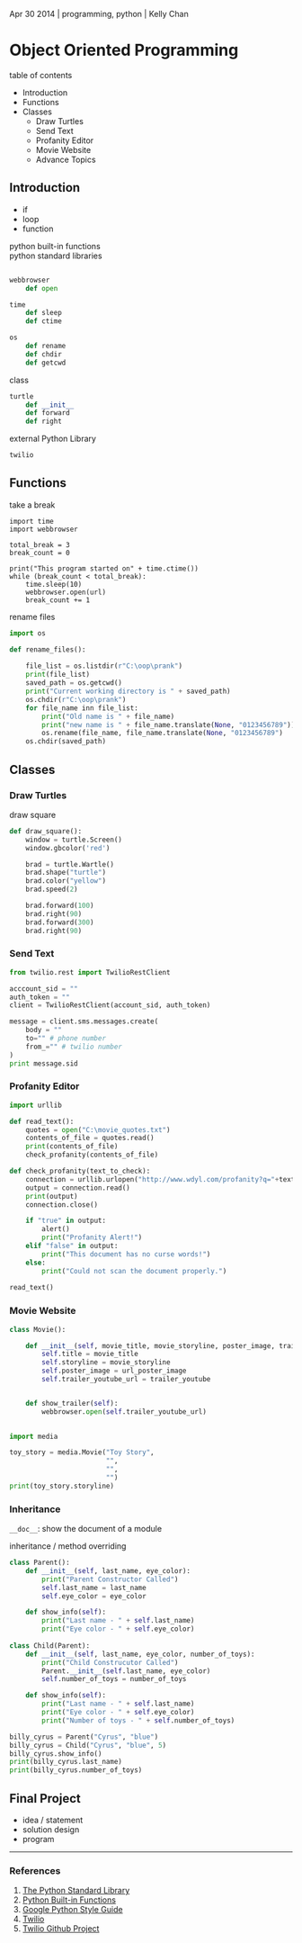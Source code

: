 Apr 30 2014 | programming, python | Kelly Chan
# Object Oriented Programming

table of contents
- Introduction
- Functions
- Classes
    - Draw Turtles
    - Send Text
    - Profanity Editor
    - Movie Website
    - Advance Topics

## Introduction

- if
- loop
- function

python built-in functions  
python standard libraries
```python

webbrowser
    def open

time
    def sleep
    def ctime

os
    def rename
    def chdir
    def getcwd
```
class
```python
turtle
    def __init__
    def forward
    def right
```
external Python Library
```python
twilio
```

## Functions

take a break
```
import time
import webbrowser

total_break = 3
break_count = 0

print("This program started on" + time.ctime())
while (break_count < total_break):
    time.sleep(10)
    webbrowser.open(url)
    break_count += 1
```

rename files
```python
import os

def rename_files():
    
    file_list = os.listdir(r"C:\oop\prank")
    print(file_list)
    saved_path = os.getcwd()
    print("Current working directory is " + saved_path)
    os.chdir(r"C:\oop\prank")
    for file_name inn file_list:
        print("Old name is " + file_name)
        print("new name is " + file_name.translate(None, "0123456789"))
        os.rename(file_name, file_name.translate(None, "0123456789")
    os.chdir(saved_path)
```

## Classes

### Draw Turtles

draw square
```python
def draw_square():
    window = turtle.Screen()
    window.gbcolor('red')

    brad = turtle.Wartle()
    brad.shape("turtle")
    brad.color("yellow")
    brad.speed(2)

    brad.forward(100)
    brad.right(90)
    brad.forward(300)
    brad.right(90)
```

### Send Text
```python
from twilio.rest import TwilioRestClient

acccount_sid = ""
auth_token = ""
client = TwilioRestClient(account_sid, auth_token)

message = client.sms.messages.create(
    body = ""
    to="" # phone number
    from_="" # twilio number
)
print message.sid
```

### Profanity Editor

```python
import urllib

def read_text():
    quotes = open("C:\movie_quotes.txt")
    contents_of_file = quotes.read()
    print(contents_of_file)
    check_profanity(contents_of_file)

def check_profanity(text_to_check):
    connection = urllib.urlopen("http://www.wdyl.com/profanity?q="+text_to_check)
    output = connection.read()
    print(output)
    connection.close()

    if "true" in output:
        alert()
        print("Profanity Alert!")
    elif "false" in output:
        print("This document has no curse words!")
    else:
        print("Could not scan the document properly.")
        
read_text()
```

### Movie Website

```python
class Movie():

    def __init__(self, movie_title, movie_storyline, poster_image, trailer_youtube):
        self.title = movie_title
        self.storyline = movie_storyline
        self.poster_image = url_poster_image
        self.trailer_youtube_url = trailer_youtube


    def show_trailer(self):
        webbrowser.open(self.trailer_youtube_url)
        

import media

toy_story = media.Movie("Toy Story", 
                        "",
                        "", 
                        "")
print(toy_story.storyline)
```

### Inheritance

`__doc__`: show the document of a module  

inheritance / method overriding
```python
class Parent():
    def __init__(self, last_name, eye_color):
        print("Parent Constructor Called")
        self.last_name = last_name
        self.eye_color = eye_color

    def show_info(self):
        print("Last name - " + self.last_name)
        print("Eye color - " + self.eye_color)
        
class Child(Parent):
    def __init__(self, last_name, eye_color, number_of_toys):
        print("Child Construcutor Called")
        Parent.__init__(self.last_name, eye_color)
        self.number_of_toys = number_of_toys

    def show_info(self):
        print("Last name - " + self.last_name)
        print("Eye color - " + self.eye_color)
        print("Number of toys - " + self.number_of_toys)   

billy_cyrus = Parent("Cyrus", "blue")
billy_cyrus = Child("Cyrus", "blue", 5)
billy_cyrus.show_info()
print(billy_cyrus.last_name)
print(billy_cyrus.number_of_toys)
```

## Final Project
- idea / statement
- solution design
- program

---
### References
1. [The Python Standard Library](https://docs.python.org/2.7/library/)
2. [Python Built-in Functions](https://docs.python.org/2/library/functions.html)
3. [Google Python Style Guide](http://google-styleguide.googlecode.com/svn/trunk/pyguide.html)
4. [Twilio](http://www.twilio.com/)
5. [Twilio Github Project](https://github.com/twilio/twilio-python)
